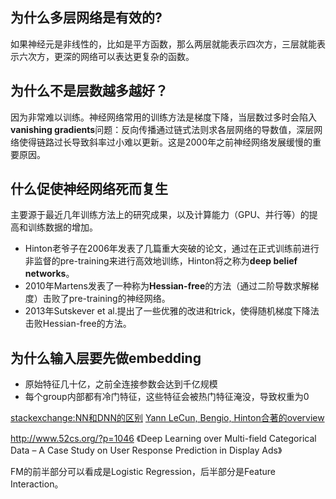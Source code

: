 ## 为什么多层网络是有效的?
如果神经元是非线性的，比如是平方函数，那么两层就能表示四次方，三层就能表示六次方，更深的网络可以表达更复杂的函数。
## 为什么不是层数越多越好？
因为非常难以训练。神经网络常用的训练方法是梯度下降，当层数过多时会陷入**vanishing gradients**问题：反向传播通过链式法则求各层网络的导数值，深层网络使得链路过长导致斜率过小难以更新。这是2000年之前神经网络发展缓慢的重要原因。
## 什么促使神经网络死而复生
主要源于最近几年训练方法上的研究成果，以及计算能力（GPU、并行等）的提高和训练数据的增加。   
- Hinton老爷子在2006年发表了几篇重大突破的论文，通过在正式训练前进行非监督的pre-training来进行高效地训练，Hinton将之称为**deep belief networks**。   
- 2010年Martens发表了一种称为**Hessian-free**的方法（通过二阶导数求解梯度）击败了pre-training的神经网络。      
- 2013年Sutskever et al.提出了一些优雅的改进和trick，使得随机梯度下降法击败Hessian-free的方法。   

## 为什么输入层要先做embedding
- 原始特征几十亿，之前全连接参数会达到千亿规模
- 每个group内部都有冷门特征，这些特征会被热门特征淹没，导致权重为0




[stackexchange:NN和DNN的区别](http://www.cs.toronto.edu/~hinton/absps/NatureDeepReview.pdf)
[Yann LeCun, Bengio, Hinton合著的overview](http://www.cs.toronto.edu/~hinton/absps/NatureDeepReview.pdf)

http://www.52cs.org/?p=1046
《Deep Learning over Multi-field Categorical Data – A Case Study on User Response Prediction in Display Ads》

FM的前半部分可以看成是Logistic Regression，后半部分是Feature Interaction。

